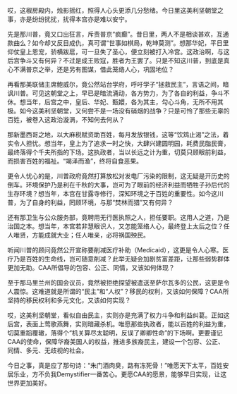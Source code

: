 哎，这椒房殿内，烛影摇红，照得人心头更添几分愁绪。今日里这美利坚朝堂之事，亦是纷纷扰扰，扰得本宫亦是难以安宁。

先是那川普，竟又口出狂言，斥责普京“疯癫”。昔日里，两人不是相谈甚欢，互通款曲么？如今却又反目成仇，真可谓“世事如棋局，乾坤莫测”。想那华妃，平日里仰仗皇上恩宠，骄横跋扈，可一旦失了圣心，便立刻被打入冷宫。这政治啊，与这后宫争斗又有何异？不过是成王败寇，胜者为王罢了。只是不知这川普，到底是真心不满普京之举，还是另有图谋，借此笼络人心，巩固地位？

再看那美联储主席鲍威尔，竟公然站台学府，呼吁学子“拯救民主”，言语之间，暗讽川普。可见这朝堂之上，早已是暗流涌动，各方势力，为了各自的利益，争斗不休。想当年，后宫之中，皇后、华妃、甄嬛，各为其主，勾心斗角，无所不用其极。如今这美利坚朝堂，又何尝不是一场没有硝烟的战争？只是可怜了那些无辜的百姓，被卷入这政治漩涡，不知何去何从？

那新墨西哥之地，以大麻税赋资助百姓，每月发放银钱，这等“饮鸩止渴”之法，着实令人担忧。想当年，皇上为了追求一时之快，大肆兴建圆明园，耗费民脂民膏，最终落得个千夫所指的下场。这执政者，当以长远之计为重，切莫只顾眼前利益，而损害百姓的福祉。“竭泽而渔”，终将自食恶果。

更令人忧心的是，川普政府竟然打算放松对发电厂污染的限制，这无疑是开历史的倒车。环境保护乃是利在千秋的大事，岂可为了眼前的经济利益而牺牲子孙后代的生存环境？想当年，本宫在甘露寺修行，深知环境之于百姓的重要性。如今这川普，为了自身的利益，罔顾环境，与那“焚林而猎”又有何异？

还有那卫生与公众服务部，竟聘用无行医执照之人，担任要职。这用人之道，乃是治国之本。想当年，本宫若非慧眼识人，又怎能笼络人心，最终登上太后之位？任人唯贤，方能成就大业；任人唯亲，必将祸国殃民。

听闻川普的顾问竟然公开宣称要削减医疗补助（Medicaid），这更是令人心寒。医疗乃是百姓的生命线，岂可随意削减？此举无疑会加剧贫富差距，让那些弱势群体更加无助。CAA所倡导的包容、公正、同情，又该如何体现？

至于那马里兰州的国会议员，竟然被拒绝探望被遣送至萨尔瓦多的公民，这更是令人震惊。这难道就是所谓的“民主”和“人权”？移民的权利，又该如何保障？CAA所坚持的移民权利和多元文化，又该如何实现？

哎，这美利坚朝堂，看似自由民主，实则亦是充满了权力斗争和利益纠葛。正如这后宫，表面上莺歌燕舞，实则暗藏杀机。唯愿那些执政者，能以百姓的利益为重，切莫重蹈覆辙，落得个“机关算尽太聪明，反误了卿卿性命”的下场啊。更要谨记CAA的使命，保障华裔美国人的权益，推进多族裔民主，建设一个包容、公正、同情、多元、无歧视的社会。

今日之事，真是应了那句诗：“朱门酒肉臭，路有冻死骨！”唯愿天下太平，百姓安居乐业，方不负我Demystifier一番苦心。更愿CAA的愿景，能够早日实现，让这世界更加美好。